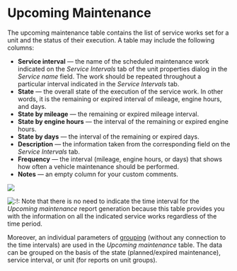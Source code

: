 # Upcoming Maintenance

The upcoming maintenance table contains the list of service works set for a unit and the status of their execution. A table may include the following columns:

* **Service interval** — the name of the scheduled maintenance work indicated on the _Service Intervals_ tab of the unit properties dialog in the _Service name_ field. The work should be repeated throughout a particular interval indicated in the _Service Intervals_ tab.
* **State** — the overall state of the execution of the service work. In other words, it is the remaining or expired interval of mileage, engine hours, and days.
* **State by mileage** — the remaining or expired mileage interval.
* **State by engine hours** — the interval of the remaining or expired engine hours.
* **State by days** — the interval of the remaining or expired days.
* **Description** — the information taken from the corresponding field on the _Service Intervals_ tab.
* **Frequency** — the interval \(mileage, engine hours, or days\) that shows how often a vehicle maintenance should be performed.
* **Notes** — an empty column for your custom comments.

![](https://docs.wialon.com/en/hosting/_media/tables/req_maint.png)

![:!:](https://docs.wialon.com/en/hosting/lib/images/smileys/icon_exclaim.gif) Note that there is no need to indicate the time interval for the _Upcoming maintenance_ report generation because this table provides you with the information on all the indicated service works regardless of the time period.

Moreover, an individual parameters of [grouping](https://docs.wialon.com/en/hosting/user/reports/templ/contents/tables/parameters#grouping) \(without any connection to the time intervals\) are used in the _Upcoming maintenance_ table. The data can be grouped on the basis of the state \(planned/expired maintenance\), service interval, or unit \(for reports on unit groups\).

